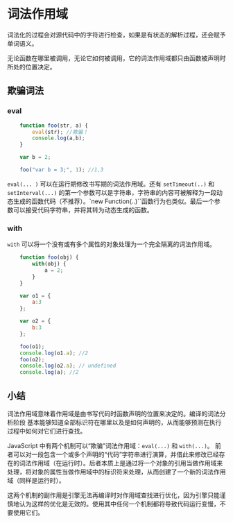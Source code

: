 # 词法作用域
词法化的过程会对源代码中的字符进行检查，如果是有状态的解析过程，还会赋予单词语义。

无论函数在哪里被调用，无论它如何被调用，它的词法作用域都只由函数被声明时所处的位置决定。

## 欺骗词法

### eval

```js
    function foo(str, a) {
        eval(str); //欺骗！
        console.log(a,b);
    }

    var b = 2;

    foo("var b = 3;", 1); //1,3
```

`eval(... )` 可以在运行期修改书写期的词法作用域。还有 `setTimeout(..)` 和 `setInterval(...)` 的第一个参数可以是字符串，字符串的内容可被解释为一段动态生成的函数代码（不推荐）。`new Function(..)``函数行为也类似。最后一个参数可以接受代码字符串，并将其转为动态生成的函数。

### with

`with` 可以将一个没有或有多个属性的对象处理为一个完全隔离的词法作用域。

```js
    function foo(obj) {
        with(obj) {
            a = 2;
        }
    }

    var o1 = {
        a:3
    };

    var o2 = {
        b:3
    };

    foo(o1);
    console.log(o1.a); //2
    foo(o2);
    console.log(o2.a); // undefined
    console.log(a); //2
```


## 小结

词法作用域意味着作用域是由书写代码时函数声明的位置来决定的。编译的词法分析阶段
基本能够知道全部标识符在哪里以及是如何声明的，从而能够预测在执行过程中如何对它们进行查找。

JavaScript 中有两个机制可以“欺骗”词法作用域：`eval(...)` 和 `with(...)`。 前者可以对一段包含一个或多个声明的“代码”字符串进行演算，并借此来修改已经存在的词法作用域（在运行时）。后者本质上是通过将一个对象的引用当做作用域来处理，将对象的属性当做作用域中的标识符来处理，从而创建了一个新的词法作用域（同样是运行时）。

这两个机制的副作用是引擎无法再编译时对作用域查找进行优化，因为引擎只能谨慎地认为这样的优化是无效的。使用其中任何一个机制都将导致代码运行变慢，不要使用它们。
